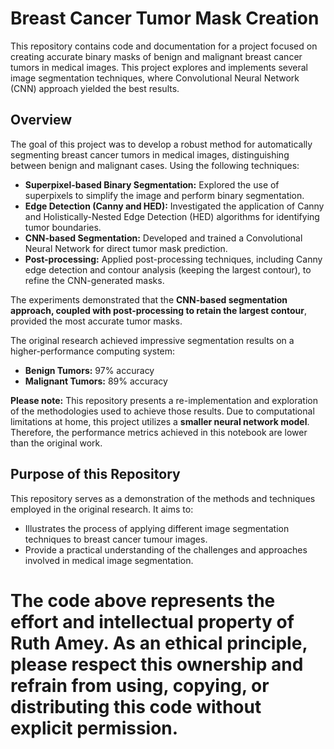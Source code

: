 # Breast Cancer Tumor Mask Creation

This repository contains code and documentation for a project focused on creating accurate binary masks of benign and malignant breast cancer tumors in medical images. This project explores and implements several image segmentation techniques, where Convolutional Neural Network (CNN) approach yielded the best results.

## Overview

The goal of this project was to develop a robust method for automatically segmenting breast cancer tumors in medical images, distinguishing between benign and malignant cases. Using the following techniques:

* **Superpixel-based Binary Segmentation:** Explored the use of superpixels to simplify the image and perform binary segmentation.
* **Edge Detection (Canny and HED):** Investigated the application of Canny and Holistically-Nested Edge Detection (HED) algorithms for identifying tumor boundaries.
* **CNN-based Segmentation:** Developed and trained a Convolutional Neural Network for direct tumor mask prediction.
* **Post-processing:** Applied post-processing techniques, including Canny edge detection and contour analysis (keeping the largest contour), to refine the CNN-generated masks.

The experiments demonstrated that the **CNN-based segmentation approach, coupled with post-processing to retain the largest contour**, provided the most accurate tumor masks.

The original research achieved impressive segmentation results on a higher-performance computing system:

* **Benign Tumors:** 97% accuracy
* **Malignant Tumors:** 89% accuracy

**Please note:** This repository presents a re-implementation and exploration of the methodologies used to achieve those results. Due to computational limitations at home, this project utilizes a **smaller neural network model**. Therefore, the performance metrics achieved in this notebook are lower than the original work.

## Purpose of this Repository

This repository serves as a demonstration of the methods and techniques employed in the original research. It aims to:

* Illustrates the process of applying different image segmentation techniques to breast cancer tumour images.
* Provide a practical understanding of the challenges and approaches involved in medical image segmentation.

# The code above represents the effort and intellectual property of Ruth Amey. As an ethical principle, please respect this ownership and refrain from using, copying, or distributing this code without explicit permission.
